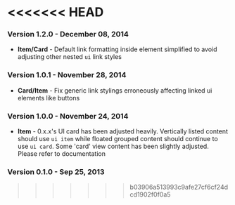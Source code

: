 <<<<<<< HEAD
=======
### Version 1.2.0 - December 08, 2014

- **Item/Card** - Default link formatting inside element simplified to avoid adjusting other nested ``ui`` link styles

### Version 1.0.1 - November 28, 2014

- **Card/Item** - Fix generic link stylings erroneously affecting linked ui elements like buttons

### Version 1.0.0 - November 24, 2014

- **Item** - 0.x.x's UI card has been adjusted heavily. Vertically listed content should use ``ui item`` while floated grouped content should continue to use ``ui card``. Some 'card' view content has been slightly adjusted. Please refer to documentation

### Version 0.1.0 - Sep 25, 2013
>>>>>>> b03906a513993c9afe27cf6cf24dcd1902f0f0a5
